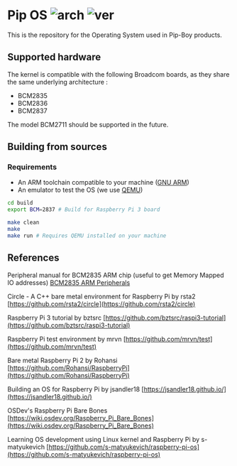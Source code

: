 
# Pip OS ![arch](https://img.shields.io/badge/Architecture-ARMv7--A-blue) ![ver](https://img.shields.io/badge/Version-0.0.1.0-green)

This is the repository for the Operating System used in Pip-Boy products.

## Supported hardware

The kernel is compatible with the following Broadcom boards, as they share the same underlying architecture :

- BCM2835
- BCM2836
- BCM2837

The model BCM2711 should be supported in the future.

## Building from sources

### Requirements 

- An ARM toolchain compatible to your machine ([GNU ARM](https://developer.arm.com/tools-and-software/open-source-software/developer-tools/gnu-toolchain/gnu-rm/downloads))
- An emulator to test the OS (we use [QEMU](https://www.qemu.org/download/))

```sh
cd build 
export BCM=2837 # Build for Raspberry Pi 3 board

make clean
make
make run # Requires QEMU installed on your machine
```

## References

Peripheral manual for BCM2835 ARM chip (useful to get Memory Mapped IO addresses)
[BCM2835 ARM Peripherals](https://www.raspberrypi.org/app/uploads/2012/02/BCM2835-ARM-Peripherals.pdf)

Circle - A C++ bare metal environment for Raspberry Pi by rsta2
[https://github.com/rsta2/circle](https://github.com/rsta2/circle)

Raspberry Pi 3 tutorial by bztsrc
[https://github.com/bztsrc/raspi3-tutorial](https://github.com/bztsrc/raspi3-tutorial)

Raspberry Pi test environment by mrvn
[https://github.com/mrvn/test](https://github.com/mrvn/test)

Bare metal Raspberry Pi 2 by Rohansi
[https://github.com/Rohansi/RaspberryPi](https://github.com/Rohansi/RaspberryPi)

Building an OS for Raspberry Pi by jsandler18
[https://jsandler18.github.io/](https://jsandler18.github.io/)

OSDev's Raspberry Pi Bare Bones
[https://wiki.osdev.org/Raspberry_Pi_Bare_Bones](https://wiki.osdev.org/Raspberry_Pi_Bare_Bones)

Learning OS development using Linux kernel and Raspberry Pi by s-matyukevich
[https://github.com/s-matyukevich/raspberry-pi-os](https://github.com/s-matyukevich/raspberry-pi-os)